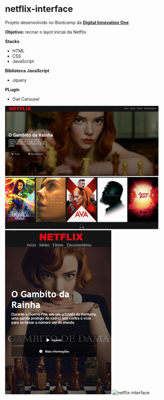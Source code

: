 # netflix-interface

Projeto desenvolvido no Bootcamp da [**Digital Innovation One**](https://digitalinnovation.one/)

**Objetivo:** recriar o layot inicial da Netflix

**Stacks**
 * HTML
 * CSS
 * JavaScript

**Biblioteca JavaScript**
 * Jquery

**PLugin**
 * Owl Carousel

![netflix-interface](img_readme/netflix.PNG)
![netflix-interface](img_readme/netflix2.PNG)
![netflix-interface](img_readme/netflix-mobile.PNG)
![netflix-interface](img_readme/netflix1.PNG)
